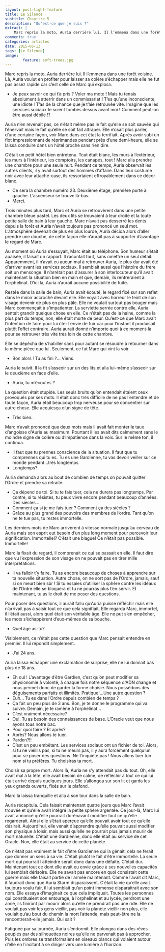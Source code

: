 ```yaml
---
layout: post-light-feature
title: Le Silence
subtitle: Chapitre 5
description: "Qu'est-ce que je suis ?"
extract: |
    Marc repris la moto, Auria derrière lui. Il l’emmena dans une forêt voisine. Là, Auria voulut en profiter pour laisser sa colère s’échapper mais elle ne fut pas assez rapide car c’est celle de Marc qui explosa.
comments: true
categories: articles
date: 2015-06-13
tags: [Le Silence]
image: 
        feature: soft-trees.jpg
---
```

Marc repris la moto, Auria derrière lui. Il l’emmena dans une forêt voisine. Là, Auria voulut en profiter pour laisser sa colère s’échapper mais elle ne fut pas assez rapide car c’est celle de Marc qui explosa.

-	Je peux savoir ce qui t’a pris ? Voler ma moto ! Mais tu tenais absolument à atterrir dans un commissariat ! T’es qu’une inconsciente, une idiote ! T’as de la chance que je t’aie retrouvée vite. Imagine que les services sociaux te soient tombés dessus avant moi ! Comment peut-on être aussi débile !?

Auria n’en revenait pas, ce n’était même pas le fait qu’elle se soit sauvée qui l’énervait mais le fait qu’elle se soit fait attraper. Elle n’osait plus parler, d’une certaine façon, voir Marc dans cet état la terrifiait. Après avoir subi un flot impressionnant de réprimandes pendant près d’une demi-heure, elle se laissa conduire dans un hôtel proche sans rien dire.

C’était un petit hôtel bien entretenu. Tout était blanc, les murs à l’extérieur, les murs à l’intérieur, les comptoirs, les canapés, tout ! Marc alla prendre une chambre pour une seule nuit. Pendant ce temps, Auria observait les autres clients, il y avait surtout des hommes d’affaire. Dans leur costume noir avec leur attaché-case, ils ressortaient effroyablement dans ce décor blanc.

-	Ce sera la chambre numéro 23. Deuxième étage, première porte à gauche. L’ascenseur se trouve là-bas.
-	Merci.

Trois minutes plus tard, Marc et Auria se retrouvèrent dans une petite chambre bleue pastel. Les deux lits se trouvaient à leur droite et la toute petite salle de bain à leur gauche. Marc n’avait pas desserré les dents depuis la forêt et Auria n’avait toujours pas prononcé un seul mot. L’atmosphère devenait de plus en plus lourde, Auria décida alors d’aller prendre une douche, de cette façon elle n’aurait pas à supporter d’avantage le regard de Marc.

Au moment où Auria s’essuyait, Marc était au téléphone. Son humeur s’était apaisée, il faisait un rapport. Il racontait tout, sans omettre un seul détail. Apparemment, il n’avait eu aucun mal à retrouver Auria, le plus dur avait été d’arriver avant les services sociaux. Il semblait aussi que l’histoire du frère soit un mensonge. Il n’arrêtait pas d’assurer à son interlocuteur qu’il avait maintenant la situation bien en main et que, demain, ils rentreraient à l’orphelinat. D’ici là, Auria n’aurait aucune possibilité de fuite.

Restée dans la salle de bain, Auria avait écouté, le regard fixé sur son reflet dans le miroir accroché devant elle. Elle voyait avec horreur le teint de son visage devenir de plus en plus pâle. Elle ne voulait surtout pas bouger mais Marc commençait à s’impatienter.
La serviette serrée contre elle, Auria sentait grandir quelque chose en elle. Ce n’était pas de la haine, comme la plus part du temps, non, elle était morte de peur. Qu’est-ce que Marc avait l’intention de faire pour lui ôter l’envie de fuir car pour l’instant il produisait plutôt l’effet contraire. Auria aurait donné n’importe quoi à ce moment-là pour se retrouver très vite très loin de cette chambre.

Elle se dépêcha de s’habiller sans pour autant se résoudre à retourner dans la même pièce que lui. Seulement, ce fut Marc qui vint la voir.

-	Bon alors ! Tu as fini ?… Viens.

Auria le suivit. Il la fit s’asseoir sur un des lits et alla lui-même s’asseoir sur le deuxième en face d’elle.

-	Auria, tu m’écoutes ?

La question était stupide. Les seuls bruits qu’on entendait étaient ceux provoqués par ses mots. Il était donc très difficile de ne pas l’entendre et de toute façon, Auria était beaucoup trop nerveuse pour se concentrer sur autre chose. Elle acquiesça d’un signe de tête.

-	Très bien.

Marc n’avait prononcé que deux mots mais il avait fait monter le taux d’angoisse d'Auria au maximum. Pourtant il les avait dits calmement sans le moindre signe de colère ou d’impatience dans la voix. Sur le même ton, il continua.

-	Il faut que tu prennes conscience de la situation. Il faut que tu comprennes qui tu es. Tu es une Gardienne, tu vas devoir veiller sur ce monde pendant…très longtemps.
-	Longtemps?

Auria demanda alors au bout de combien de temps on pouvait quitter l’Ordre et prendre sa retraite.

-	Ça dépend de toi. Si tu te fais tuer, cela ne durera pas longtemps. Par contre, si tu résistes, tu peux vivre encore pendant beaucoup d’années. Des siècles…
-	Comment ça si je me fais tuer ? Comment ça des siècles ?
-	Grâce au plus grand des pouvoirs des membres de l’ordre. Tant qu’on ne te tue pas, tu restes immortelle.

Les derniers mots de Marc arrivèrent à vitesse normale jusqu’au cerveau de Auria mais son esprit eut besoin d’un plus long moment pour percevoir leur signification. Immortelle!? C’était une blague! Ce n’était pas possible. Immortelle!

Marc la fixait du regard, il comprenait ce qui se passait en elle. Il faut dire que vu l’expression de son visage on ne pouvait pas en tirer mille interprétations.

-	Il va falloir t’y faire. Tu as encore beaucoup de choses à apprendre sur ta nouvelle situation. Autre chose, on ne sort pas de l’Ordre, jamais, sauf si on meurt bien sûr ! Si tu essaies d’utiliser la sphère contre les idéaux de l’Ordre elle se bloquera et tu ne pourras plus t’en servir. Et maintenant, tu as le droit de me poser des questions.

Pour poser des questions, il aurait fallu qu’Auria puisse réfléchir mais elle n’arrivait pas à saisir tout ce que cela signifiait. Elle regarda Marc, immortel, il l’était aussi, alors quel était son véritable âge. Elle ne put s’en empêcher, les mots s’échappèrent d’eux-mêmes de sa bouche.

-	Quel âge as-tu?

Visiblement, ce n’était pas cette question que Marc pensait entendre en premier. Il lui répondit simplement.

-	J’ai 24 ans.

Auria laissa échapper une exclamation de surprise, elle ne lui donnait pas plus de 18 ans.

-	Eh oui ! L’avantage d’être Gardien, c’est qu’on peut modifier sa physionomie à volonté, à chaque fois notre séquence d'ADN change et nous permet donc de garder la forme choisie. Nous possédons des déguisements parfaits et illimités. Pratique!…Une autre question ?
-	Euh… Tu es dans l’Ordre depuis combien de temps ?
-	Ça fait un peu plus de 3 ans. Bon, je te donne le programme qui va suivre. Demain, je te ramène à l’orphelinat…
-	C’est vraiment nécessaire?
-	Oui. Tu as besoin des connaissances de base. L’Oracle veut que nous ayons tous notre bac.
-	Pour quoi faire ? Et après?
-	Après? Nous allons te tuer.
-	Pardon?!!
-	C’est un peu embêtant. Les services sociaux ont un fichier de toi. Alors, si tu ne vieillis pas, si tu ne meurs pas, il y aura forcément quelqu’un pour se poser des questions. Ne t’inquiète pas ! Nous allons tuer ton nom si tu préfères. Tu choisiras ta mort.

Choisir sa propre mort. Alors là, Auria ne s’y attendait pas du tout. Oh, elle avait mal à la tête, elle avait besoin de calme, de réfléchir à tout ce qui lui était arrivé depuis quelques jours. Elle s’allongea sur son lit et garda les yeux grands ouverts, fixés sur le plafond.

Marc la laissa tranquille et alla à son tour dans la salle de bain.

Auria récapitula. Cela faisait maintenant quatre jours que Marc l’avait trouvée et qu’elle avait intégré la petite sphère argentée. Ce jour-là, Marc lui avait annoncé qu’elle pourrait dorénavant modifier tout ce qu’elle regarderait. Ainsi elle s’était aperçue qu’elle pouvait avoir tout ce qu’elle désirait. Aujourd’hui, elle venait d’apprendre qu’elle pouvait aussi modifier son physique à loisir, mais aussi qu’elle ne pourrait plus jamais mourir de mort naturelle. C’était une Gardienne, donc elle était au service de cet Oracle. Non, elle était au service de cette planète. 

Ce n’était pas vraiment le fait d’être Gardienne qui la gênait, cela ne ferait que donner un sens à sa vie. C’était plutôt le fait d’être immortelle. La seule mort qui pourrait l’atteindre serait donc dans une défaite. C’était dur. Maintenant tout ce dont elle avait eu envie grâce à ses nouvelles capacités lui semblait dérisoire. Elle ne savait pas encore en quoi consistait cette guerre mais elle faisait partie de l’armée maintenant. Comme l’avait dit Marc, il faudrait donc que Auria Starm disparaissent. C’était la vie qu’elle avait toujours voulu fuir, il lui semblait qu’un point immense disparaitrait avec son nom. Elle essaya d’imaginait ce que cela impliquait. Toutes les personnes qui constituaient son entourage, à l’orphelinat et au lycée, perdront une amie, ils finiront par mourir alors qu’elle ne prendrait pas une ride. Elle ne voulait pas voir les gens vieillir, pas voir la planète vieillir non plus, elle voulait qu’au bout du chemin la mort l’attende, mais peut-être ne la rencontrerait-elle jamais. Qui sait ?

Fatiguée par sa journée, Auria s’endormit. Elle plongea dans des rêves peuplés par des silhouettes noires qu’elle ne parvenait pas à approcher. Puis les ombres se transformaient en oiseaux blancs qui volaient autour d’elle en l’incitant à se diriger vers une lumière à l’horizon.
